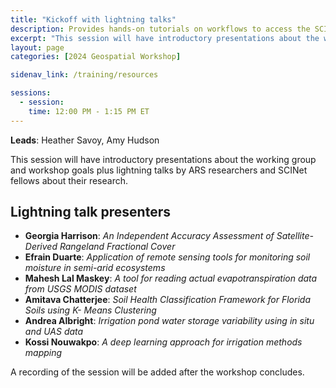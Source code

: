 ```yaml
---
title: "Kickoff with lightning talks"
description: Provides hands-on tutorials on workflows to access the SCINet HPC systems and conduct geospatial research at scale and fosters geospatial research efforts.
excerpt: "This session will have introductory presentations about the working group and workshop goals plus lightning talks by ARS researchers and SCINet fellows about their research."
layout: page
categories: [2024 Geospatial Workshop] 

sidenav_link: /training/resources

sessions:
  - session: 
    time: 12:00 PM - 1:15 PM ET
---
```


**Leads**: Heather Savoy, Amy Hudson

This session will have introductory presentations about the working group and workshop goals plus lightning talks by ARS researchers and SCINet fellows about their research. 

## Lightning talk presenters

* **Georgia Harrison**: *An Independent Accuracy Assessment of Satellite-Derived Rangeland Fractional Cover*
* **Efrain Duarte**: *Application of remote sensing tools for monitoring soil moisture in semi-arid ecosystems*
* **Mahesh Lal Maskey**: *A tool for reading actual evapotranspiration data from USGS MODIS dataset*
* **Amitava Chatterjee**: *Soil Health Classification Framework for Florida Soils using K- Means Clustering*
* **Andrea Albright**: *Irrigation pond water storage variability using in situ and UAS data*
* **Kossi Nouwakpo**: *A deep learning approach for irrigation methods mapping*

A recording of the session will be added after the workshop concludes. 


